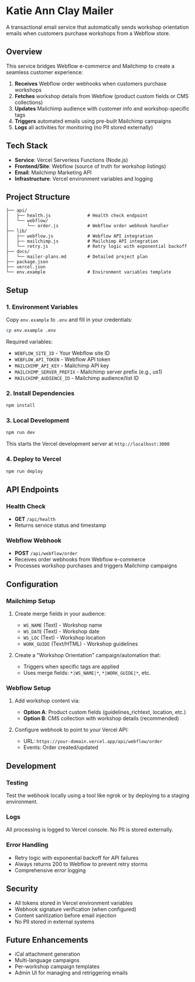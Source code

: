 # Katie Ann Clay Mailer

A transactional email service that automatically sends workshop orientation emails when customers purchase workshops from a Webflow store.

## Overview

This service bridges Webflow e-commerce and Mailchimp to create a seamless customer experience:

1. **Receives** Webflow order webhooks when customers purchase workshops
2. **Fetches** workshop details from Webflow (product custom fields or CMS collections)
3. **Updates** Mailchimp audience with customer info and workshop-specific tags
4. **Triggers** automated emails using pre-built Mailchimp campaigns
5. **Logs** all activities for monitoring (no PII stored externally)

## Tech Stack

- **Service**: Vercel Serverless Functions (Node.js)
- **Frontend/Site**: Webflow (source of truth for workshop listings)
- **Email**: Mailchimp Marketing API
- **Infrastructure**: Vercel environment variables and logging

## Project Structure

```
├── api/
│   ├── health.js              # Health check endpoint
│   └── webflow/
│       └── order.js           # Webflow order webhook handler
├── lib/
│   ├── webflow.js             # Webflow API integration
│   ├── mailchimp.js           # Mailchimp API integration
│   └── retry.js               # Retry logic with exponential backoff
├── docs/
│   └── mailer-plans.md        # Detailed project plan
├── package.json
├── vercel.json
└── env.example                # Environment variables template
```

## Setup

### 1. Environment Variables

Copy `env.example` to `.env` and fill in your credentials:

```bash
cp env.example .env
```

Required variables:
- `WEBFLOW_SITE_ID` - Your Webflow site ID
- `WEBFLOW_API_TOKEN` - Webflow API token
- `MAILCHIMP_API_KEY` - Mailchimp API key
- `MAILCHIMP_SERVER_PREFIX` - Mailchimp server prefix (e.g., us1)
- `MAILCHIMP_AUDIENCE_ID` - Mailchimp audience/list ID

### 2. Install Dependencies

```bash
npm install
```

### 3. Local Development

```bash
npm run dev
```

This starts the Vercel development server at `http://localhost:3000`

### 4. Deploy to Vercel

```bash
npm run deploy
```

## API Endpoints

### Health Check
- **GET** `/api/health`
- Returns service status and timestamp

### Webflow Webhook
- **POST** `/api/webflow/order`
- Receives order webhooks from Webflow e-commerce
- Processes workshop purchases and triggers Mailchimp campaigns

## Configuration

### Mailchimp Setup

1. Create merge fields in your audience:
   - `WS_NAME` (Text) - Workshop name
   - `WS_DATE` (Text) - Workshop date
   - `WS_LOC` (Text) - Workshop location
   - `WORK_GUIDE` (Text/HTML) - Workshop guidelines

2. Create a "Workshop Orientation" campaign/automation that:
   - Triggers when specific tags are applied
   - Uses merge fields: `*|WS_NAME|*`, `*|WORK_GUIDE|*`, etc.

### Webflow Setup

1. Add workshop content via:
   - **Option A**: Product custom fields (guidelines_richtext, location, etc.)
   - **Option B**: CMS collection with workshop details (recommended)

2. Configure webhook to point to your Vercel API:
   - URL: `https://your-domain.vercel.app/api/webflow/order`
   - Events: Order created/updated

## Development

### Testing

Test the webhook locally using a tool like ngrok or by deploying to a staging environment.

### Logs

All processing is logged to Vercel console. No PII is stored externally.

### Error Handling

- Retry logic with exponential backoff for API failures
- Always returns 200 to Webflow to prevent retry storms
- Comprehensive error logging

## Security

- All tokens stored in Vercel environment variables
- Webhook signature verification (when configured)
- Content sanitization before email injection
- No PII stored in external systems

## Future Enhancements

- iCal attachment generation
- Multi-language campaigns
- Per-workshop campaign templates
- Admin UI for managing and retriggering emails